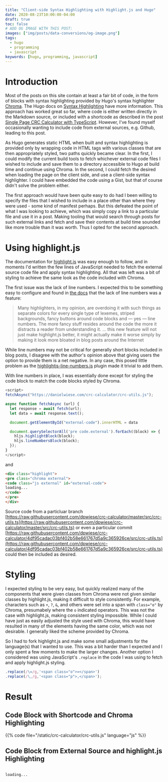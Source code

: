 ```yaml
---
title: "Client-side Syntax Highlighting with Highlight.js and Hugo"
date: 2020-08-23T10:00:00-04:00
draft: true
toc: false
# ADD OG IMAGE WITH THIS POST:
images: ["img/posts/data-conversions/og-image.png"]
tags: 
  - hugo
  - programming
  - javascript
keywords: [hugo, programming, javascript]
---
```


<link rel="stylesheet" href="/css/pygments.css" type="text/css">

<script src="/js/highlight.min.js"></script>
<script src="https://cdn.jsdelivr.net/npm/highlightjs-line-numbers.js@2.8.0/dist/highlightjs-line-numbers.min.js"></script>

# Introduction

Most of the posts on this site contain at least a fair bit of code, in the form of blocks with syntax highlighting provided by Hugo's syntax highlighter [Chroma](https://github.com/alecthomas/chroma).
The Hugo docs on [Syntax Highlighting](https://gohugo.io/content-management/syntax-highlighting/) have more information.
This approach has worked great so far, where code is either written directly in the Markdown source, or included with a shortcode as described in the post [Single Page CRC Calculator with TypeScript](/posts/typescript-crc-calculator/#displaying-source-file-in-hugo-code-block).
However, I've found myself occasionally wanting to include code from external sources, e.g. Github, leading to this post.

As Hugo generates static HTML when built and syntax highlighting is provided only by wrapping code in HTML tags with various classes that are then appropriately styled, two paths quickly became clear.
In the first, I could modify the current build tools to fetch whichever external code files I wished to include and save them to a directory accessible to Hugo at build time and continue using Chroma.
In the second, I could fetch the desired when loading the page on the client side, and use a client-side syntax highlighter.
I could have embedded the code using a Gist, but that of course didn't solve the problem either.

The first approach would have been quite easy to do had I been willing to specify the files that I wished to include in a place other than where they were used - some kind of manifest perhaps.
But this defeated the point of what I was looking to achieve, which was simply copy a link to a particular file and use it in a post.
Making tooling that would search through posts for such external links and fetch and save their contents at build time sounded like more trouble than it was worth.
Thus I opted for the second approach.

# Using highlight.js

The documentation for [highlight.js](https://highlightjs.org) was easy enough to follow, and in moments I'd written the few lines of JavaScript needed to fetch the external source code file and apply syntax highlighting.
All that was left was a bit of styling to achieve the same look as the code included with Chroma.

The first issue was the lack of line numbers.
I expected this to be something easy to configure and found in [the docs](https://highlightjs.readthedocs.io/en/latest/line-numbers.html) that the lack of line numbers was a feature:

> Many highlighters, in my opinion, are overdoing it with such things as separate colors for every single type of lexemes, striped backgrounds, fancy buttons around code blocks and — yes — line numbers.
> The more fancy stuff resides around the code the more it distracts a reader from understanding it.
> ... this new feature will not just make highlight.js better, it might actually make it worse simply by making it look more bloated in blog posts around the Internet

While line numbers may not be critical for generally short blocks included in blog posts, I disagree with the author's opinion above that giving users the option to provide them is a net negative.
In any case, this posed little problem as the [highlightjs-line-numbers.js](https://github.com/wcoder/highlightjs-line-numbers.js/) plugin made it trivial to add them.

With line numbers in place, I was essentially done except for styling the code block to match the code blocks styled by Chroma.

```js
<script>
fetchAsync("https://danielwiese.com/crc-calculator/crc-utils.js");

async function fetchAsync (url) {
  let response = await fetch(url);
  let data = await response.text();

  document.getElementById("external-code").innerHTML = data

  document.querySelectorAll('pre code.external').forEach((block) => {
    hljs.highlightBlock(block);
    hljs.lineNumbersBlock(block);
  });
}
</script>
```

and

```html
<div class="highlight">
<pre class="chroma external">
<code class="js external" id="external-code">
loading...
</code>
</pre>
</div>
```

Source code from a particluar branch [https://raw.githubusercontent.com/dpwiese/crc-calculator/master/src/crc-utils.ts](https://raw.githubusercontent.com/dpwiese/crc-calculator/master/src/crc-utils.ts) or even a particular commit 
[https://raw.githubusercontent.com/dpwiese/crc-calculator/4df95cadac03bf402b58e661767d5a9c365926ce/src/crc-utils.ts](https://raw.githubusercontent.com/dpwiese/crc-calculator/4df95cadac03bf402b58e661767d5a9c365926ce/src/crc-utils.ts) could then be included as desired.

# Styling

I expected styling to be very easy, but quickly realized many of the components that were given classes from Chroma were not given similar classes by highlight.js, making it difficult to style consistently.
For example, characters such as `+`, `?`, `&`, and others were set into a span with `class="o"` by Chroma, presumabely where the `o` indicated operators.
This was not the case with highlight.js, making consistent styling impossible.
While I could have just as easily adjusted the style used with Chroma, this would have resulted in many of the elements having the same color, which was not desirable.
I generally liked the scheme provided by Chroma.

So I had to fork highlight.js and make some small adjustments for the language(s) that I wanted to use.
This was a bit harder than I expected and I only spent a few moments to make the larger changes.
Another option I considered was using JavaScript's `.replace` in the code I was using to fetch and apply highlight.js styling.

```js {linenos=false}
.replace(/\=/g,'<span class="o">=</span>')
.replace(/\,/g,'<span class="p">,</span>');
```

# Result

## Code Block with Shortcode and Chroma Highlighting

{{% code file="/static/crc-calculator/crc-utils.js" language="js" %}}

## Code Block from External Source and highlight.js Highlighting

<div class="highlight">
<pre class="chroma external">
<code class="js external" id="crc-utils.js">
loading...
</code>
</pre>
</div>

<script>
fetchAsync("https://danielwiese.com/crc-calculator/crc-utils.js");

async function fetchAsync (url) {
  let response = await fetch(url);
  let data = await response.text();

  document.getElementById("crc-utils.js").innerHTML = data

  document.querySelectorAll('pre code.external').forEach((block) => {
    hljs.highlightBlock(block);
    hljs.lineNumbersBlock(block);
  });
}
</script>

